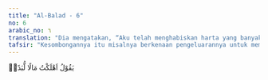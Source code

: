```yaml
---
title: "Al-Balad - 6"
no: 6
arabic_no: ٦
translation: "Dia mengatakan, “Aku telah menghabiskan harta yang banyak.” "
tafsir: "Kesombongannya itu misalnya berkenaan pengeluarannya untuk membantu orang lain. Pengeluaran itu dalam pandangannya sudah begitu besar, sehingga dianggapnya sia-sia. Ia merasa pengeluaran itu sudah sangat banyak sehingga tidak akan ada seorang pun yang akan mampu menandinginya, karena itu ia menjadi sombong."
---
```

يَقُوْلُ اَهْلَكْتُ مَالًا لُّبَدًاۗ